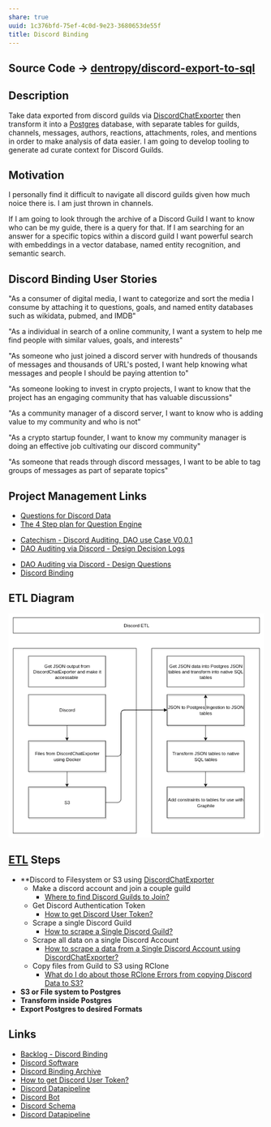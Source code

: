 ```yaml
---
share: true
uuid: 1c376bfd-75ef-4c0d-9e23-3680653de55f
title: Discord Binding
---
```

## Source Code -> [dentropy/discord-export-to-sql](https://github.com/dentropy/discord-export-to-sql)

## Description

Take data exported from discord guilds via [DiscordChatExporter](/undefined) then transform it into a [Postgres](/5d70cd64-3134-4b62-8879-12f1f8bb4afe) database, with separate tables for guilds, channels, messages, authors, reactions, attachments, roles, and mentions in order to make analysis of data easier. I am going to develop tooling to generate ad curate context for Discord Guilds.

## Motivation

I personally find it difficult to navigate all discord guilds given how much noice there is. I am just thrown in channels. 

If I am going to look through the archive of a Discord Guild I want to know who can be my guide, there is a query for that. If I am searching for an answer for a specific topics within a discord guild I want powerful search with embeddings in a vector database, named entity recognition, and semantic search.
## Discord Binding User Stories

"As a consumer of digital media, I want to categorize and sort the media I consume by attaching it to questions, goals, and named entity databases such as wikidata, pubmed, and IMDB"

"As a individual in search of a online community, I want a system to help me find people with similar values, goals, and interests"

"As someone who just joined a discord server with hundreds of thousands of messages and thousands of URL's posted, I want help knowing what messages and people I should be paying attention to"

"As someone looking to invest in crypto projects, I want to know that the project has an engaging community that has valuable discussions"

"As a community manager of a discord server, I want to know who is adding value to my community and who is not"

"As a crypto startup founder, I want to know my community manager is doing an effective job cultivating our discord community"

"As someone that reads through discord messages, I want to be able to tag groups of messages as part of separate topics"


## Project Management Links

* [Questions for Discord Data](/46abc67b-bbe7-4800-82f5-f08d4c457ef0)
* [The 4 Step plan for Question Engine](/8d4d461f-49f7-4dbd-829f-807d0bb602df)
- [Catechism - Discord Auditing, DAO use Case V0.0.1](/undefined)
- [DAO Auditing via Discord - Design Decision Logs](/undefined)
* [DAO Auditing via Discord - Design Questions](/undefined)
* [Discord Binding](/1c376bfd-75ef-4c0d-9e23-3680653de55f)

## ETL Diagram

![Discord ETL](DiscordETL.png)
## [ETL](/7e381790-c582-4f58-9350-ef2e51efa9cf) Steps

* **Discord to Filesystem or S3 using [DiscordChatExporter](/undefined)
	* Make a discord account and join a couple guild
		* [Where to find Discord Guilds to Join?](/undefined)
	* Get Discord Authentication Token
		* [How to get Discord User Token?](/undefined)
	* Scrape a single Discord Guild
		* [How to scrape a Single Discord Guild?](/undefined)
	* Scrape all data on a single Discord Account
		* [How to scrape a data from a Single Discord Account using DiscordChatExporter?](/undefined)
	* Copy files from Guild to S3 using RClone
		* [What do I do about those RClone Errors from copying Discord Data to S3?](/undefined)
* **S3 or File system to Postgres**
* **Transform inside Postgres**
* **Export Postgres to desired Formats**

## Links

* [Backlog - Discord Binding](/dc6a1ac7-60f0-452d-9536-9fed6d92bc51)
* [Discord Software](/undefined)
* [Discord Binding Archive](/undefined)
* [How to get Discord User Token?](/undefined)
* [Discord Datapipeline](/undefined)
* [Discord Bot](/undefined)
* [Discord Schema](/undefined)
* [Discord Datapipeline](/undefined)